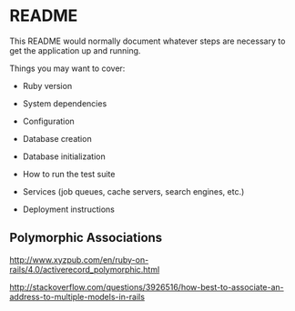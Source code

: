 # README

This README would normally document whatever steps are necessary to get the
application up and running.

Things you may want to cover:

* Ruby version

* System dependencies

* Configuration

* Database creation

* Database initialization

* How to run the test suite

* Services (job queues, cache servers, search engines, etc.)

* Deployment instructions

## Polymorphic Associations

http://www.xyzpub.com/en/ruby-on-rails/4.0/activerecord_polymorphic.html

http://stackoverflow.com/questions/3926516/how-best-to-associate-an-address-to-multiple-models-in-rails

## 
